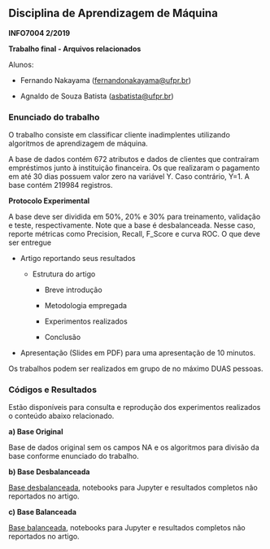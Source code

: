 ## Disciplina de Aprendizagem de Máquina
**INFO7004 2/2019**

**Trabalho final - Arquivos relacionados**

Alunos:
- Fernando Nakayama (fernandonakayama@ufpr.br)

- Agnaldo de Souza Batista (asbatista@ufpr.br)

### Enunciado do trabalho

O trabalho consiste em classificar cliente inadimplentes utilizando algoritmos de aprendizagem de máquina.

A base de dados contém 672 atributos e dados de clientes que contraíram empréstimos junto à instituição financeira. Os que realizaram o pagamento em até 30 dias possuem valor zero na variável Y. Caso contrário, Y=1. A base contém 219984 registros.

**Protocolo Experimental**

A base deve ser dividida em 50%, 20% e 30% para treinamento, validação e teste, respectivamente. 
Note que a base é desbalanceada. Nesse caso, reporte métricas como Precision, Recall, F_Score e curva ROC.
O que deve ser entregue

- Artigo reportando seus resultados 

  - Estrutura do artigo

    - Breve introdução

    - Metodologia empregada

    - Experimentos realizados 

     - Conclusão

- Apresentação (Slides em PDF) para uma apresentação de 10 minutos.

Os trabalhos podem ser realizados em grupo de no máximo DUAS pessoas.

### Códigos e Resultados

Estão disponíveis para consulta e reprodução dos experimentos realizados o conteúdo abaixo relacionado.

**a) Base Original**

Base de dados original sem os campos NA e os algoritmos para divisão da base conforme enunciado do trabalho.

**b) Base Desbalanceada**

[Base desbalanceada](https://github.com/fernandonakayama/Disciplina_Machine_Learning/tree/master/base_desbalanceada), notebooks para Jupyter e resultados completos não reportados no artigo.

**c) Base Balanceada**

[Base balanceada](https://github.com/fernandonakayama/Disciplina_Machine_Learning/tree/master/base_balanceada), notebooks para Jupyter e resultados completos não reportados no artigo.


